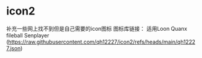 # icon2
补充一些网上找不到但是自己需要的icon图标
图标库链接：
适用Loon Quanx fileball Senplayer
(https://raw.githubusercontent.com/qh12227/icon2/refs/heads/main/qh12227.json)
